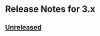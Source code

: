# Release Notes for 3.x

## [Unreleased](https://github.com/litstack/litstack/compare/v3.1.3...3.x)
